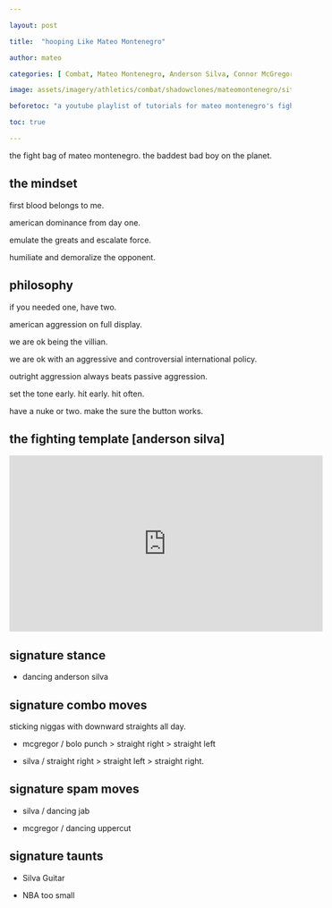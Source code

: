 ```yaml
---

layout: post

title:  "hooping Like Mateo Montenegro"

author: mateo

categories: [ Combat, Mateo Montenegro, Anderson Silva, Connor McGregor ]

image: assets/imagery/athletics/combat/shadowclones/mateomontenegro/sitting.jpg

beforetoc: "a youtube playlist of tutorials for mateo montenegro's fight style"

toc: true

---
```


the fight bag of mateo montenegro. the baddest bad boy on the planet.

## the mindset

first blood belongs to me.

american dominance from day one.

emulate the greats and escalate force.

humiliate and demoralize the opponent.

## philosophy

if you needed one, have two.

american aggression on full display.

we are ok being the villian. 

we are ok with an aggressive and controversial international policy.

outright aggression always beats passive aggression.

set the tone early. hit early. hit often.

have a nuke or two. make the sure the button works.

## the fighting template [anderson silva]

<iframe width="560" height="315" src="https://www.youtube.com/embed/dX2XVu3Rq10?si=tIdnYvBroSj_d9Cq&amp;start=27" title="YouTube video player" frameborder="0" allow="accelerometer; autoplay; clipboard-write; encrypted-media; gyroscope; picture-in-picture; web-share" referrerpolicy="strict-origin-when-cross-origin" allowfullscreen></iframe>

## signature stance

* dancing anderson silva

## signature combo moves

sticking niggas with downward straights all day.

* mcgregor / bolo punch > straight right > straight left

* silva / straight right > straight left > straight right.

## signature spam moves

* silva / dancing jab

* mcgregor / dancing uppercut

## signature taunts

* Silva Guitar

* NBA too small
